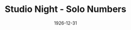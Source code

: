 ---
title: Studio Night - Solo Numbers
date: 1926-12-31
approx_date: year
closing_date:
layout: productions
playbill:
Theatre: Theatre Jacksonville
cast:
- Performer: Don Ferrandou
crew:
orchestra:
---